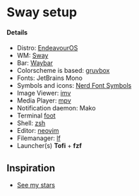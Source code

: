 # Sway setup


#### Details
* Distro: [EndeavourOS](https://endeavouros.com/)
 * WM: [Sway](https://github.com/swaywm/sway)
 * Bar: [Waybar](https://github.com/Alexays/Waybar)
* Colorscheme is based: [gruvbox](https://github.com/morhetz/gruvbox)
* Fonts: JetBrains Mono
* Symbols and icons: [Nerd Font Symbols](https://archlinux.org/packages/extra/any/ttf-nerd-fonts-symbols/)
* Image Viewer: [imv](https://sr.ht/~exec64/imv/)
* Media Player: [mpv](https://mpv.io/)
* Notification daemon: Mako
* Terminal [foot](https://codeberg.org/dnkl/foot)
* Shell: [zsh](https://www.zsh.org/)
* Editor: [neovim](https://neovim.io/)
* Filemanager: [lf](https://github.com/gokcehan/lf)
* Launcher(s) **Tofi** + **fzf**
## Inspiration
- [See my stars](https://github.com/bitbitterhalt?tab=stars)
